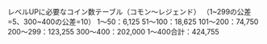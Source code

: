 レベルUPに必要なコイン数テーブル（コモン～レジェンド）
（1~299の公差=5、300~400の公差=10）
1～50：6,125
51～100：18,625
101～200：74,750
200～299：123,255
300～400：202,000
1～400合計：424,755